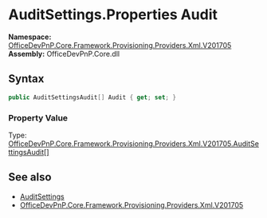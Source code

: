 # AuditSettings.Properties Audit
  

**Namespace:** [OfficeDevPnP.Core.Framework.Provisioning.Providers.Xml.V201705](OfficeDevPnP.Core.Framework.Provisioning.Providers.Xml.V201705.md)  
**Assembly:** OfficeDevPnP.Core.dll  
## Syntax
```C#
public AuditSettingsAudit[] Audit { get; set; }
```

### Property Value
Type: [OfficeDevPnP.Core.Framework.Provisioning.Providers.Xml.V201705.AuditSettingsAudit[]](OfficeDevPnP.Core.Framework.Provisioning.Providers.Xml.V201705.AuditSettingsAudit.md)  

## See also
- [AuditSettings](OfficeDevPnP.Core.Framework.Provisioning.Providers.Xml.V201705.AuditSettings.md) 
- [OfficeDevPnP.Core.Framework.Provisioning.Providers.Xml.V201705](OfficeDevPnP.Core.Framework.Provisioning.Providers.Xml.V201705.md) 
